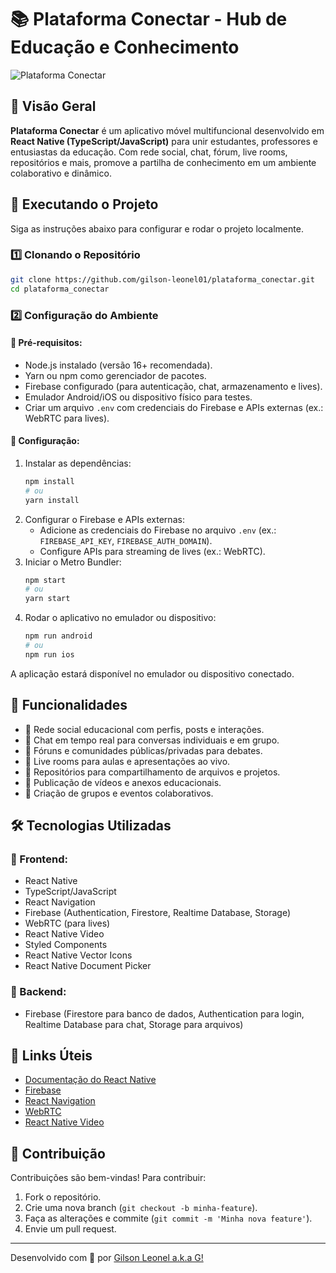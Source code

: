 # 📚 Plataforma Conectar - Hub de Educação e Conhecimento

![Plataforma Conectar](https://)

## 📌 Visão Geral

**Plataforma Conectar** é um aplicativo móvel multifuncional desenvolvido em **React Native (TypeScript/JavaScript)** para unir estudantes, professores e entusiastas da educação. Com rede social, chat, fórum, live rooms, repositórios e mais, promove a partilha de conhecimento em um ambiente colaborativo e dinâmico.

## 🚀 Executando o Projeto

Siga as instruções abaixo para configurar e rodar o projeto localmente.

### 1️⃣ Clonando o Repositório

```sh
git clone https://github.com/gilson-leonel01/plataforma_conectar.git
cd plataforma_conectar
```

### 2️⃣ Configuração do Ambiente

#### 📌 Pré-requisitos:
- Node.js instalado (versão 16+ recomendada).
- Yarn ou npm como gerenciador de pacotes.
- Firebase configurado (para autenticação, chat, armazenamento e lives).
- Emulador Android/iOS ou dispositivo físico para testes.
- Criar um arquivo `.env` com credenciais do Firebase e APIs externas (ex.: WebRTC para lives).

#### 📌 Configuração:

1. Instalar as dependências:
   ```sh
   npm install
   # ou
   yarn install
   ```
2. Configurar o Firebase e APIs externas:
   - Adicione as credenciais do Firebase no arquivo `.env` (ex.: `FIREBASE_API_KEY`, `FIREBASE_AUTH_DOMAIN`).
   - Configure APIs para streaming de lives (ex.: WebRTC).
3. Iniciar o Metro Bundler:
   ```sh
   npm start
   # ou
   yarn start
   ```
4. Rodar o aplicativo no emulador ou dispositivo:
   ```sh
   npm run android
   # ou
   npm run ios
   ```

A aplicação estará disponível no emulador ou dispositivo conectado.

## 📝 Funcionalidades

- 📌 Rede social educacional com perfis, posts e interações.
- 📌 Chat em tempo real para conversas individuais e em grupo.
- 📌 Fóruns e comunidades públicas/privadas para debates.
- 📌 Live rooms para aulas e apresentações ao vivo.
- 📌 Repositórios para compartilhamento de arquivos e projetos.
- 📌 Publicação de vídeos e anexos educacionais.
- 📌 Criação de grupos e eventos colaborativos.

## 🛠️ Tecnologias Utilizadas

### 🔹 Frontend:
- React Native
- TypeScript/JavaScript
- React Navigation
- Firebase (Authentication, Firestore, Realtime Database, Storage)
- WebRTC (para lives)
- React Native Video
- Styled Components
- React Native Vector Icons
- React Native Document Picker

### 🔹 Backend:
- Firebase (Firestore para banco de dados, Authentication para login, Realtime Database para chat, Storage para arquivos)

## 📌 Links Úteis

- [Documentação do React Native](https://reactnative.dev/docs)
- [Firebase](https://firebase.google.com/docs)
- [React Navigation](https://reactnavigation.org/docs)
- [WebRTC](https://webrtc.org/)
- [React Native Video](https://github.com/react-native-video/react-native-video)

## 🤝 Contribuição

Contribuições são bem-vindas! Para contribuir:

1. Fork o repositório.
2. Crie uma nova branch (`git checkout -b minha-feature`).
3. Faça as alterações e commite (`git commit -m 'Minha nova feature'`).
4. Envie um pull request.

---

Desenvolvido com 💙 por [Gilson Leonel a.k.a G!](https://github.com/gilson-leonel01)